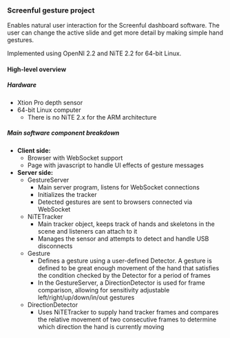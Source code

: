 ### Screenful gesture project

Enables natural user interaction for the Screenful dashboard software. The user can change the active slide and get more detail by making simple hand gestures.

Implemented using OpenNI 2.2 and NiTE 2.2 for 64-bit Linux.

#### High-level overview

##### Hardware

- Xtion Pro depth sensor
- 64-bit Linux computer
    - There is no NiTE 2.x for the ARM architecture

##### Main software component breakdown

- **Client side:**
    - Browser with WebSocket support
    - Page with javascript to handle UI effects of gesture messages
- **Server side:**
    - GestureServer
        - Main server program, listens for WebSocket connections
        - Initializes the tracker
        - Detected gestures are sent to browsers connected via WebSocket
    - NiTETracker
        - Main tracker object, keeps track of hands and skeletons in the scene and listeners can attach to it
        - Manages the sensor and attempts to detect and handle USB disconnects
    - Gesture
        - Defines a gesture using a user-defined Detector. A gesture is defined to be great enough movement of the hand that satisfies the condition checked by the Detector for a period of frames
        - In the GestureServer, a DirectionDetector is used for frame comparison, allowing for sensitivity adjustable left/right/up/down/in/out gestures
    - DirectionDetector
        - Uses NiTETracker to supply hand tracker frames and compares the relative movement of two consecutive frames to determine which direction the hand is currently moving

